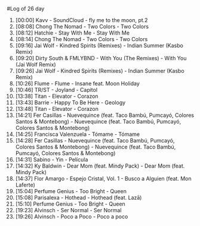 #Log of 26 day

1. [00:00] Kavv - SoundCloud - fly me to the moon, pt.2
1. [08:08] Chong The Nomad - Two Colors - Two Colors
1. [08:12] Hatchie - Stay With Me - Stay With Me
1. [08:14] Chong The Nomad - Two Colors - Two Colors
1. [09:16] Jai Wolf - Kindred Spirits (Remixes) - Indian Summer (Kasbo Remix)
1. [09:20] Dirty South & FMLYBND - With You (The Remixes) - With You (Jai Wolf Remix)
1. [09:26] Jai Wolf - Kindred Spirits (Remixes) - Indian Summer (Kasbo Remix)
1. [10:26] Flume - Flume - Insane feat. Moon Holiday
1. [10:46] TR/ST - Joyland - Capitol
1. [13:38] Titan - Elevator - Corazon
1. [13:43] Barrie - Happy To Be Here - Geology
1. [13:48] Titan - Elevator - Corazon
1. [14:21] Fer Casillas - Nuevequince (feat. Taco Bambú, Pumcayó, Colores Santos & Montebong) - Nuevequince (feat. Taco Bambú, Pumcayó, Colores Santos & Montebong)
1. [14:25] Francisca Valenzuela - Tómame - Tómame
1. [14:28] Fer Casillas - Nuevequince (feat. Taco Bambú, Pumcayó, Colores Santos & Montebong) - Nuevequince (feat. Taco Bambú, Pumcayó, Colores Santos & Montebong)
1. [14:31] Sabino - Yin - Película
1. [14:32] Ky Baldwin - Dear Mom (feat. Mindy Pack) - Dear Mom (feat. Mindy Pack)
1. [14:37] Flor Amargo - Espejo Cristal, Vol. 1 - Busco a Alguien (feat. Mon Laferte)
1. [15:04] Perfume Genius - Too Bright - Queen
1. [15:08] Parisalexa - Hothead - Hothead (feat. Lazā)
1. [15:10] Perfume Genius - Too Bright - Queen
1. [19:23] Alvinsch - Ser Normal - Ser Normal
1. [19:26] Alvinsch - Poco a Poco - Poco a poco
